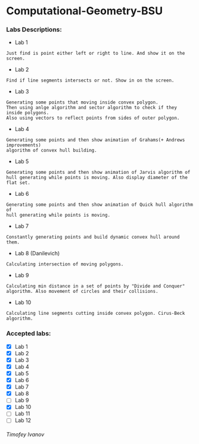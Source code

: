 # Computational-Geometry-BSU
### Labs Descriptions:
- Lab 1
```
Just find is point either left or right to line. And show it on the screen.
```

- Lab 2
```
Find if line segments intersects or not. Show in on the screen.
```

- Lab 3
```
Generating some points that moving inside convex polygon. 
Then using anlge algorithm and sector algorithm to check if they inside polygons.
Also using vectors to reflect points from sides of outer polygon.
```
- Lab 4
```
Generating some points and then show animation of Grahams(+ Andrews improvements)
algorithm of convex hull building.
```
- Lab 5
```
Generating some points and then show animation of Jarvis algorithm of
hull generating while points is moving. Also display diameter of the flat set.
```
- Lab 6
```
Generating some points and then show animation of Quick hull algorithm of
hull generating while points is moving.
```
- Lab 7
```
Constantly generating points and build dynamic convex hull around them.
```
- Lab 8 (Danilevich)
```
Calculating intersection of moving polygons.
```
- Lab 9
```
Calculating min distance in a set of points by "Divide and Conquer" 
algorithm. Also movement of circles and their collisions.
```
- Lab 10
```
Calculating line segments cutting inside convex polygon. Cirus-Beck algorithm.
```

### Accepted labs:
- [x] Lab 1
- [x] Lab 2
- [x] Lab 3
- [x] Lab 4
- [x] Lab 5
- [x] Lab 6
- [x] Lab 7
- [x] Lab 8
- [ ] Lab 9
- [x] Lab 10
- [ ] Lab 11
- [ ] Lab 12

###### Timofey Ivanov
